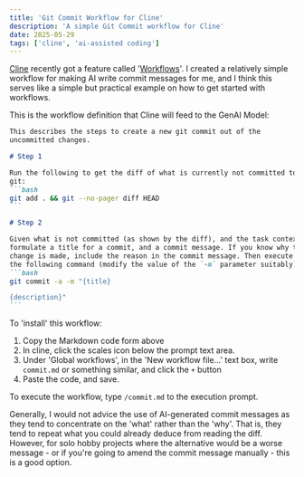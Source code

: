 ```yaml
---
title: 'Git Commit Workflow for Cline'
description: 'A simple Git Commit workflow for Cline'
date: 2025-05-29
tags: ['cline', 'ai-assisted coding']
---
```


[Cline](https://cline.bot) recently got a feature called '[Workflows](https://docs.cline.bot/features/slash-commands/workflows)'. I created a relatively simple
workflow for making AI write commit messages for me, and I think this serves like a simple but practical example on how to get started with workflows.

This is the workflow definition that Cline will feed to the GenAI Model:
````markdown
This describes the steps to create a new git commit out of the
uncommitted changes.

# Step 1

Run the following to get the diff of what is currently not committed to
git:
```bash
git add . && git --no-pager diff HEAD
```

# Step 2

Given what is not committed (as shown by the diff), and the task context,
formulate a title for a commit, and a commit message. If you know why the
change is made, include the reason in the commit message. Then execute
the following command (modify the value of the `-m` parameter suitably):
```bash
git commit -a -m "{title}

{description}"
```
````

To 'install' this workflow:
1. Copy the Markdown code form above
2. In cline, click the scales icon below the prompt text area.
3. Under 'Global workflows', in the 'New workflow file...' text box, write `commit.md` or something similar, and click the `+` button
4. Paste the code, and save.

To execute the workflow, type `/commit.md` to the execution prompt.

Generally, I would not advice the use of AI-generated commit messages as they tend to concentrate on the 'what' rather than the 'why'. That is, they tend to repeat what you could already deduce from reading the diff. However, for solo hobby projects where the alternative would be a worse message - or if you're going to amend the commit message manually - this is a good option.